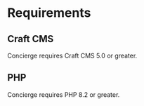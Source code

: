# Requirements

## Craft CMS
Concierge requires Craft CMS 5.0 or greater.

## PHP
Concierge requires PHP 8.2 or greater.
